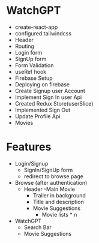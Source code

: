 # WatchGPT

- create-react-app
- configured tailwindcss
- Header
- Routing
- Login form
- SignUp form
- Form Validation
- useRef hook
- Firebase Setup
- Deploying on firebase
- Create Signup user Account
- Implement Sign In user Api
- Created Redux Store(userSlice)
- Implemented Sign Out
- Update Profile Api
- Movies

# Features

- Login/Signup 
    - SignIn/SignUp form
    - redirect to browse page
- Browse (after authentication)
    - Header
    -Main Movie
        - Trailer in background
        - Title and description
        - Movie Suggestions
             - Movie lists * n
- WatchGPT
    - Search Bar
    - Movie Suggestions


